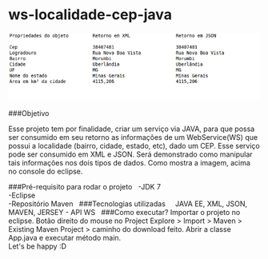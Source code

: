 # ws-localidade-cep-java

<div><img alt="" src="img/print.png" /></div>

###Objetivo

Esse projeto tem por finalidade, criar um serviço via JAVA, para que possa ser consumido em seu retorno as informações de um WebService(WS) que possui a localidade (bairro, cidade, estado, etc), dado um CEP. Esse serviço pode ser consumido em XML e JSON. Será demonstrado como manipular tais informações nos dois tipos de dados. Como mostra a imagem, acima no console do eclipse.

###Pré-requisito para rodar o projeto			 
  -JDK 7<br>
  -Eclipse<br>
  -Repositório Maven
 
###Tecnologias utilizadas			 
  JAVA EE, XML, JSON, MAVEN, JERSEY - API WS
		 
###Como executar?
Importar o projeto no eclipse.
Botão direito do mouse no Project Explore > Import > Maven > Existing Maven Project > caminho do download feito.
Abrir a classe App.java e executar método main. <br>
Let's be happy :D			 

			


